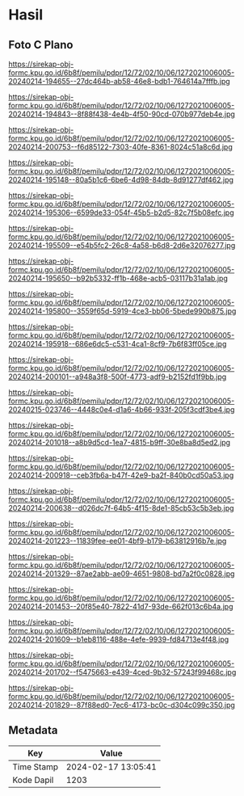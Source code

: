 # Hasil

## Foto C Plano

https://sirekap-obj-formc.kpu.go.id/6b8f/pemilu/pdpr/12/72/02/10/06/1272021006005-20240214-194655--27dc464b-ab58-46e8-bdb1-764614a7fffb.jpg

https://sirekap-obj-formc.kpu.go.id/6b8f/pemilu/pdpr/12/72/02/10/06/1272021006005-20240214-194843--8f88f438-4e4b-4f50-90cd-070b977deb4e.jpg

https://sirekap-obj-formc.kpu.go.id/6b8f/pemilu/pdpr/12/72/02/10/06/1272021006005-20240214-200753--f6d85122-7303-40fe-8361-8024c51a8c6d.jpg

https://sirekap-obj-formc.kpu.go.id/6b8f/pemilu/pdpr/12/72/02/10/06/1272021006005-20240214-195148--80a5b1c6-6be6-4d98-84db-8d91277df462.jpg

https://sirekap-obj-formc.kpu.go.id/6b8f/pemilu/pdpr/12/72/02/10/06/1272021006005-20240214-195306--6599de33-054f-45b5-b2d5-82c7f5b08efc.jpg

https://sirekap-obj-formc.kpu.go.id/6b8f/pemilu/pdpr/12/72/02/10/06/1272021006005-20240214-195509--e54b5fc2-26c8-4a58-b6d8-2d6e32076277.jpg

https://sirekap-obj-formc.kpu.go.id/6b8f/pemilu/pdpr/12/72/02/10/06/1272021006005-20240214-195650--b92b5332-ff1b-468e-acb5-03117b31a1ab.jpg

https://sirekap-obj-formc.kpu.go.id/6b8f/pemilu/pdpr/12/72/02/10/06/1272021006005-20240214-195800--3559f65d-5919-4ce3-bb06-5bede990b875.jpg

https://sirekap-obj-formc.kpu.go.id/6b8f/pemilu/pdpr/12/72/02/10/06/1272021006005-20240214-195918--686e6dc5-c531-4ca1-8cf9-7b6f83ff05ce.jpg

https://sirekap-obj-formc.kpu.go.id/6b8f/pemilu/pdpr/12/72/02/10/06/1272021006005-20240214-200101--a948a3f8-500f-4773-adf9-b2152fd1f9bb.jpg

https://sirekap-obj-formc.kpu.go.id/6b8f/pemilu/pdpr/12/72/02/10/06/1272021006005-20240215-023746--4448c0e4-d1a6-4b66-933f-205f3cdf3be4.jpg

https://sirekap-obj-formc.kpu.go.id/6b8f/pemilu/pdpr/12/72/02/10/06/1272021006005-20240214-201018--a8b9d5cd-1ea7-4815-b9ff-30e8ba8d5ed2.jpg

https://sirekap-obj-formc.kpu.go.id/6b8f/pemilu/pdpr/12/72/02/10/06/1272021006005-20240214-200918--ceb3fb6a-b47f-42e9-ba2f-840b0cd50a53.jpg

https://sirekap-obj-formc.kpu.go.id/6b8f/pemilu/pdpr/12/72/02/10/06/1272021006005-20240214-200638--d026dc7f-64b5-4f15-8de1-85cb53c5b3eb.jpg

https://sirekap-obj-formc.kpu.go.id/6b8f/pemilu/pdpr/12/72/02/10/06/1272021006005-20240214-201223--11839fee-ee01-4bf9-b179-b63812916b7e.jpg

https://sirekap-obj-formc.kpu.go.id/6b8f/pemilu/pdpr/12/72/02/10/06/1272021006005-20240214-201329--87ae2abb-ae09-4651-9808-bd7a2f0c0828.jpg

https://sirekap-obj-formc.kpu.go.id/6b8f/pemilu/pdpr/12/72/02/10/06/1272021006005-20240214-201453--20f85e40-7822-41d7-93de-662f013c6b4a.jpg

https://sirekap-obj-formc.kpu.go.id/6b8f/pemilu/pdpr/12/72/02/10/06/1272021006005-20240214-201609--b1eb8116-488e-4efe-9939-fd84713e4f48.jpg

https://sirekap-obj-formc.kpu.go.id/6b8f/pemilu/pdpr/12/72/02/10/06/1272021006005-20240214-201702--f5475663-e439-4ced-9b32-57243f99468c.jpg

https://sirekap-obj-formc.kpu.go.id/6b8f/pemilu/pdpr/12/72/02/10/06/1272021006005-20240214-201829--87f88ed0-7ec6-4173-bc0c-d304c099c350.jpg


## Metadata

| Key        | Value               |
| ---------- | ------------------- |
| Time Stamp | 2024-02-17 13:05:41 |
| Kode Dapil | 1203                |



